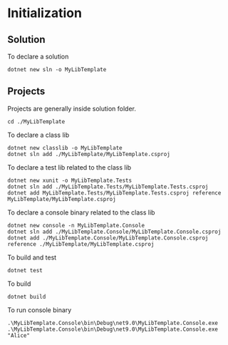 # Initialization

## Solution

To declare a solution

```pwsh title="Déclaration d'une solution"
dotnet new sln -o MyLibTemplate
```

## Projects

Projects are generally inside solution folder.

```pwsh
cd ./MyLibTemplate
```

To declare a class lib

```pwsh
dotnet new classlib -o MyLibTemplate
dotnet sln add ./MyLibTemplate/MyLibTemplate.csproj
```

To declare a test lib related to the class lib

```pwsh
dotnet new xunit -o MyLibTemplate.Tests
dotnet sln add ./MyLibTemplate.Tests/MyLibTemplate.Tests.csproj
dotnet add MyLibTemplate.Tests/MyLibTemplate.Tests.csproj reference MyLibTemplate/MyLibTemplate.csproj
```

To declare a console binary related to the class lib

```pwsh
dotnet new console -n MyLibTemplate.Console
dotnet sln add ./MyLibTemplate.Console/MyLibTemplate.Console.csproj
dotnet add ./MyLibTemplate.Console/MyLibTemplate.Console.csproj reference ./MyLibTemplate/MyLibTemplate.csproj
```

To build and test

```pwsh
dotnet test
```

To build

```pwsh
dotnet build
```

To run console binary

```pwsh
.\MyLibTemplate.Console\bin\Debug\net9.0\MyLibTemplate.Console.exe
.\MyLibTemplate.Console\bin\Debug\net9.0\MyLibTemplate.Console.exe "Alice"
```